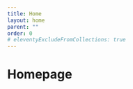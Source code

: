 ```yaml
---
title: Home
layout: home
parent: ""
order: 0
# eleventyExcludeFromCollections: true
---
```


# Homepage